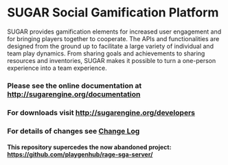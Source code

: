 # SUGAR Social Gamification Platform
SUGAR provides gamification elements for increased user engagement and for bringing players together to cooperate. The APIs and functionalities are designed from the ground up to facilitate a large variety of individual and team play dynamics. From sharing goals and achievements to sharing resources and inventories, SUGAR makes it possible to turn a one-person experience into a team experience.

### Please see the online documentation at http://sugarengine.org/documentation

### For downloads visit http://sugarengine.org/developers

### For details of changes see [Change Log](Changelog.md)

#### This repository supercedes the now abandoned project: https://github.com/playgenhub/rage-sga-server/

